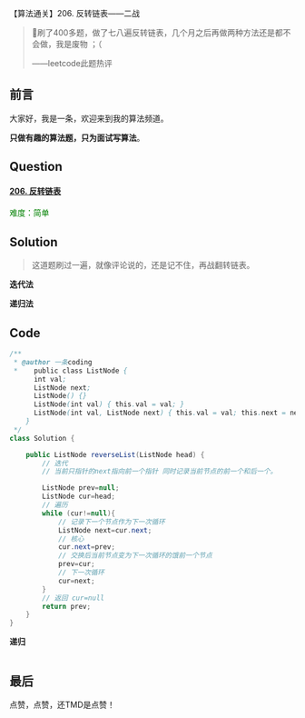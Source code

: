 【算法通关】206. 反转链表——二战

>刷了400多题，做了七八遍反转链表，几个月之后再做两种方法还是都不会做，我是废物 ；（
>
>——leetcode此题热评

## 前言

大家好，我是一条，欢迎来到我的算法频道。

**只做有趣的算法题，只为面试写算法**。

## Question

#### [206. 反转链表](https://leetcode-cn.com/problems/reverse-linked-list/)

<font color=green>难度：简单</font>

>

## Solution

> 这道题刷过一遍，就像评论说的，还是记不住，再战翻转链表。

**迭代法**



**递归法**

## Code

```java
/**
 * @author 一条coding
 *    public class ListNode {
      int val;
      ListNode next;
      ListNode() {}
      ListNode(int val) { this.val = val; }
      ListNode(int val, ListNode next) { this.val = val; this.next = next; }
    }
 */
class Solution {

    public ListNode reverseList(ListNode head) {
        // 迭代
        // 当前只指针的next指向前一个指针 同时记录当前节点的前一个和后一个。

        ListNode prev=null;
        ListNode cur=head;
        // 遍历
        while (cur!=null){
            // 记录下一个节点作为下一次循环
            ListNode next=cur.next;
            // 核心
            cur.next=prev;
            // 交换后当前节点变为下一次循环的饿前一个节点
            prev=cur;
            // 下一次循环
            cur=next;
        }
        // 返回 cur=null
        return prev;
    }
}


```
**递归**

```java


```



## 最后

点赞，点赞，还TMD是点赞！

